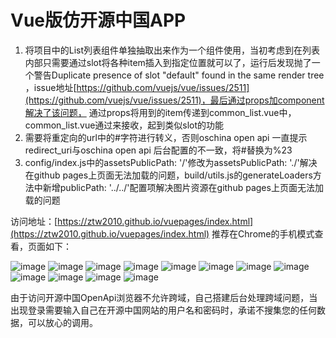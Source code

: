 # Vue版仿开源中国APP

1. 将项目中的List列表组件单独抽取出来作为一个组件使用，当初考虑到在列表内部只需要通过slot将各种item插入到指定位置就可以了，运行后发现抛了一个警告Duplicate presence of slot "default" found in the same render tree
，issue地址[https://github.com/vuejs/vue/issues/2511](https://github.com/vuejs/vue/issues/2511)，最后通过props加component解决了该问题，
通过props将用到的item传递到common_list.vue中，common_list.vue通过<component :is="itemComponent" :item="item"></component>来接收，起到类似slot的功能<br>
2. 需要将重定向的url中的#字符进行转义，否则oschina open api 一直提示redirect_uri与oschina open api 后台配置的不一致，将#替换为%23<br>
3. config/index.js中的assetsPublicPath: '/'修改为assetsPublicPath: './'解决在github pages上页面无法加载的问题，build/utils.js的generateLoaders方法中新增publicPath: '../../'配置项解决图片资源在github pages上页面无法加载的问题



访问地址：[https://ztw2010.github.io/vuepages/index.html](https://ztw2010.github.io/vuepages/index.html) 推荐在Chrome的手机模式查看，页面如下：

![image](http://github.com/ztw2010/vuepages/raw/master/images/01.png)
![image](http://github.com/ztw2010/vuepages/raw/master/images/02.png)
![image](http://github.com/ztw2010/vuepages/raw/master/images/03.png)
![image](http://github.com/ztw2010/vuepages/raw/master/images/04.png)
![image](http://github.com/ztw2010/vuepages/raw/master/images/05.png)
![image](http://github.com/ztw2010/vuepages/raw/master/images/06.png)
![image](http://github.com/ztw2010/vuepages/raw/master/images/07.png)
![image](http://github.com/ztw2010/vuepages/raw/master/images/08.png)
![image](http://github.com/ztw2010/vuepages/raw/master/images/09.png)
![image](http://github.com/ztw2010/vuepages/raw/master/images/10.png)
![image](http://github.com/ztw2010/vuepages/raw/master/images/11.png)
![image](http://github.com/ztw2010/vuepages/raw/master/images/12.png)

由于访问开源中国OpenApi浏览器不允许跨域，自己搭建后台处理跨域问题，当出现登录需要输入自己在开源中国网站的用户名和密码时，承诺不搜集您的任何数据，可以放心的调用。

